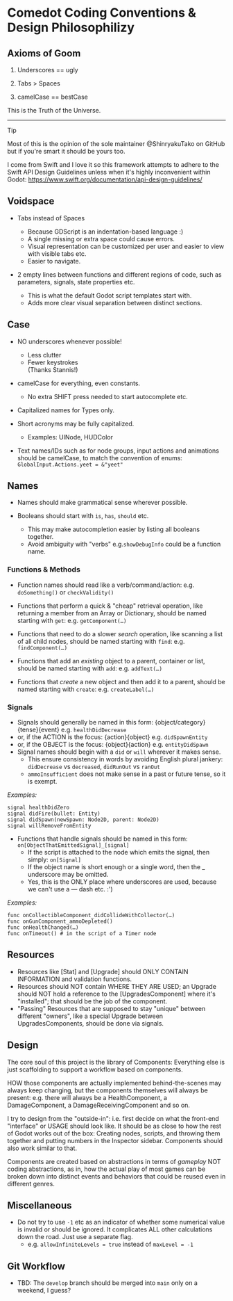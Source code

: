 # Comedot Coding Conventions & Design Philosophilizy

## Axioms of Goom

1. Underscores == ugly

2. Tabs > Spaces

3. camelCase == bestCase

This is the Truth of the Universe.

----


> [!TIP]
> Most of this is the opinion of the sole maintainer @ShinryakuTako on GitHub but if you're smart it should be yours too.

I come from Swift and I love it so this framework attempts to adhere to the Swift API Design Guidelines unless when it's highly inconvenient within Godot: https://www.swift.org/documentation/api-design-guidelines/


## Voidspace

* Tabs instead of Spaces
	- Because GDScript is an indentation-based language :)
	- A single missing or extra space could cause errors.
	- Visual representation can be customized per user and easier to view with visible tabs etc.
	- Easier to navigate.

* 2 empty lines between functions and different regions of code, such as parameters, signals, state properties etc.
	- This is what the default Godot script templates start with.
	- Adds more clear visual separation between distinct sections.


## Case

* NO underscores whenever possible!
	- Less clutter
	- Fewer keystrokes  
	(Thanks Stannis!)

* camelCase for everything, even constants.
	- No extra SHIFT press needed to start autocomplete etc.

* Capitalized names for Types only.

* Short acronyms may be fully capitalized.
	- Examples: UINode, HUDColor

* Text names/IDs such as for node groups, input actions and animations should be camelCase, to match the convention of enums: `GlobalInput.Actions.yeet = &"yeet"`


## Names

* Names should make grammatical sense wherever possible.

* Booleans should start with `is`, `has`, `should` etc.
	- This may make autocompletion easier by listing all booleans together.
	- Avoid ambiguity with "verbs" e.g.`showDebugInfo` could be a function name.


### Functions & Methods

* Function names should read like a verb/command/action: e.g. `doSomething()` or `checkValidity()`

* Functions that perform a quick & "cheap" retrieval operation, like returning a member from an Array or Dictionary, should be named starting with `get`: e.g. `getComponent(…)`

* Functions that need to do a slower _search_ operation, like scanning a list of all child nodes, should be named starting with `find`: e.g. `findComponent(…)`

* Functions that add an _existing_ object to a parent, container or list, should be named starting with `add`: e.g. `addText(…)`

* Functions that _create_ a new object and then add it to a parent, should be named starting with `create`: e.g. `createLabel(…)`


### Signals

* Signals should generally be named in this form: {object/category}{tense}{event} e.g. `healthDidDecrease`
* or, if the ACTION is the focus: {action}{object} e.g. `didSpawnEntity`
* or, if the OBJECT is the focus: {object}{action} e.g. `entityDidSpawn`
* Signal names should begin with a `did` or `will` wherever it makes sense.
	- This ensure consistency in words by avoiding English plural jankery: `didDecrease` vs `decreased`, `didRunOut` vs `ranOut`
	- `ammoInsufficient` does not make sense in a past or future tense, so it is exempt.

_Examples:_
```
signal healthDidZero
signal didFire(bullet: Entity)
signal didSpawn(newSpawn: Node2D, parent: Node2D)
signal willRemoveFromEntity
```

* Functions that handle signals should be named in this form: `on[ObjectThatEmittedSignal]_[signal]`
	- If the script is attached to the node which emits the signal, then simply: `on[Signal]`
	- If the object name is short enough or a single word, then the _ underscore may be omitted.
	- Yes, this is the ONLY place where underscores are used, because we can't use a — dash etc. :')

_Examples:_
```
func onCollectibleComponent_didCollideWithCollector(…)
func onGunComponent_ammoDepleted()
func onHealthChanged(…)
func onTimeout() # in the script of a Timer node
```

## Resources

* Resources like [Stat] and [Upgrade] should ONLY CONTAIN INFORMATION and validation functions.
* Resources should NOT contain WHERE THEY ARE USED; an Upgrade should NOT hold a reference to the [UpgradesComponent] where it's "installed"; that should be the job of the component.
* "Passing" Resources that are supposed to stay "unique" between different "owners", like a special Upgrade between UpgradesComponents, should be done via signals.


## Design

The core soul of this project is the library of Components: Everything else is just scaffolding to support a workflow based on components.

HOW those components are actually implemented behind-the-scenes may always keep changing, but the components themselves will always be present: e.g. there will always be a HealthComponent, a DamageComponent, a DamageReceivingComponent and so on.

I try to design from the "outside-in": i.e. first decide on what the front-end "interface" or USAGE should look like. It should be as close to how the rest of Godot works out of the box: Creating nodes, scripts, and throwing them together and putting numbers in the Inspector sidebar. Components should also work similar to that.

Components are created based on abstractions in terms of _gameplay_ NOT coding abstractions, as in, how the actual play of most games can be broken down into distinct events and behaviors that could be reused even in different genres.


## Miscellaneous

* Do not try to use `-1` etc as an indicator of whether some numerical value is invalid or should be ignored. It complicates ALL other calculations down the road. Just use a separate flag.
	- e.g. `allowInfiniteLevels = true` instead of `maxLevel = -1`


## Git Workflow

* TBD: The `develop` branch should be merged into `main` only on a weekend, I guess?
